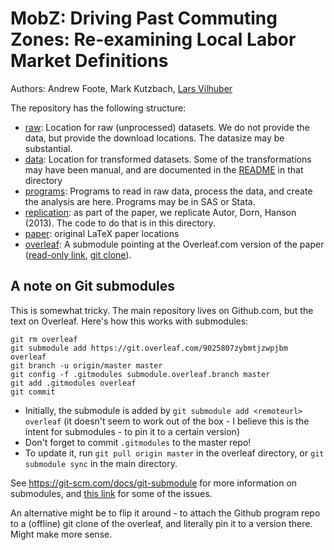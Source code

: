 # MobZ: Driving Past Commuting Zones: Re-examining Local Labor Market Definitions

Authors: Andrew Foote, Mark Kutzbach, [Lars Vilhuber](https://github.com/larsvilhuber)

The repository has the following structure:

- [raw](raw/): Location for raw (unprocessed) datasets. We do not provide the data, but provide the download locations. The datasize may be substantial.
- [data](data/): Location for transformed datasets. Some of the transformations may have been manual, and are documented in the [README](data/README.md) in that directory
- [programs](programs/): Programs to read in raw data, process the data, and create the analysis are here. Programs may be in SAS or Stata.
- [replication](replication/): as part of the paper, we replicate Autor, Dorn, Hanson (2013). The code to do that is in this directory.
- [paper](paper/): original LaTeX paper locations
- [overleaf](overleaf/): A submodule pointing at the Overleaf.com version of the paper ([read-only link](https://www.overleaf.com/read/nfkkgnxqvcyy), [git clone](https://git.overleaf.com/9025807zybmtjzwpjbm)).

## A note on Git submodules
This is somewhat tricky. The main repository lives on Github.com, but the text on Overleaf. Here's how this works with submodules:
```
git rm overleaf
git submodule add https://git.overleaf.com/9025807zybmtjzwpjbm overleaf
git branch -u origin/master master
git config -f .gitmodules submodule.overleaf.branch master
git add .gitmodules overleaf
git commit
```
- Initially, the submodule is added by `git submodule add <remoteurl> overleaf` (it doesn't seem to work out of the box - I believe this is the intent for submodules - to pin it to a certain version)
- Don't forget to commit `.gitmodules` to the master repo!
- To update it, run `git pull origin master` in the overleaf directory, or `git submodule sync` in the main directory.

See https://git-scm.com/docs/git-submodule for more information on submodules, and [this link](https://stackoverflow.com/questions/1777854/git-submodules-specify-a-branch-tag/18799234#18799234) for some of the issues.

An alternative might be to flip it around - to attach the Github program repo to a (offline) git clone of the overleaf, and literally pin it to a version there. Might make more sense.
